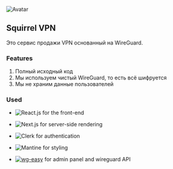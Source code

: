 ![Avatar](https://avatars.githubusercontent.com/u/138501603?s=200&v=4)

## Squirrel VPN

Это сервис продажи VPN основанный на WireGuard.

### Features

1. Полный исходный код
2. Мы используем чистый WireGuard, то есть всё шифруется
3. Мы не храним данные пользователей

### Used

* ![React.js](https://img.shields.io/badge/18.2.0-ReactJS-blue) for the front-end
* ![Next.js](https://img.shields.io/badge/13.2.3-NextJS-yellow) for server-side rendering
* ![Clerk](https://img.shields.io/badge/^4.21.12-Clerk-purple) for authentication
* ![Mantine](https://img.shields.io/badge/6.0.0-Mantine-black) for styling

* [![wg-easy](https://img.shields.io/badge/v7-wg-easy-green)](https://github.com/wg-easy/wg-easy) for admin panel and wireguard API

<!--

**Here are some ideas to get you started:**

🙋‍♀️ A short introduction - what is your organization all about?
🌈 Contribution guidelines - how can the community get involved?
👩‍💻 Useful resources - where can the community find your docs? Is there anything else the community should know?
🍿 Fun facts - what does your team eat for breakfast?
🧙 Remember, you can do mighty things with the power of [Markdown](https://docs.github.com/github/writing-on-github/getting-started-with-writing-and-formatting-on-github/basic-writing-and-formatting-syntax)
-->
